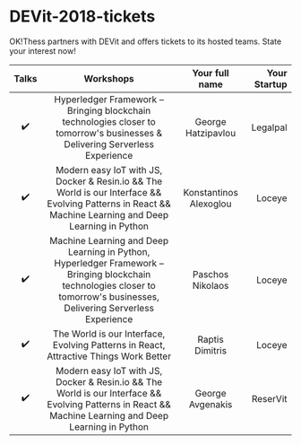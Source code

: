 # DEVit-2018-tickets
OK!Thess partners with DEVit and offers tickets to its hosted teams. State your interest now!


| Talks             | Workshops           | Your full name | Your Startup |
| :----:            |         :----:      |   :-----:      | ------:      |
| :heavy_check_mark:| Hyperledger Framework – Bringing blockchain technologies closer to tomorrow's businesses & Delivering Serverless Experience    | George Hatzipavlou               | Legalpal |            |
| :heavy_check_mark:|Modern easy IoT with JS, Docker & Resin.io  &&   The World is our Interface && Evolving Patterns in React && Machine Learning and Deep Learning in Python|  Konstantinos Alexoglou |Loceye|
| :heavy_check_mark:|Machine Learning and Deep Learning in Python, Hyperledger Framework – Bringing blockchain technologies closer to tomorrow's businesses, Delivering Serverless Experience | Paschos Nikolaos |Loceye|
| :heavy_check_mark:|The World is our Interface, Evolving Patterns in React, Attractive Things Work Better | Raptis Dimitris |Loceye|
| :heavy_check_mark:|Modern easy IoT with JS, Docker & Resin.io  &&   The World is our Interface && Evolving Patterns in React && Machine Learning and Deep Learning in Python|  George Avgenakis |ReserVit|
